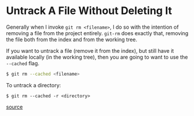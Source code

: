 # Untrack A File Without Deleting It

Generally when I invoke `git rm <filename>`, I do so with the intention of
removing a file from the project entirely. `git-rm` does exactly that,
removing the file both from the index and from the working tree.

If you want to untrack a file (remove it from the index), but still have it
available locally (in the working tree), then you are going to want to use
the `--cached` flag.

```bash
$ git rm --cached <filename>
```

To untrack a directory:

```
$ git rm --cached -r <directory>
```

[source](http://stackoverflow.com/questions/15027873/untrack-and-stop-tracking-files-in-git)

